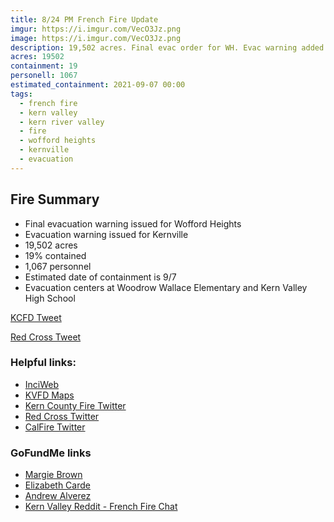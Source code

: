 ```yaml
---
title: 8/24 PM French Fire Update
imgur: https://i.imgur.com/VecO3Jz.png
image: https://i.imgur.com/VecO3Jz.png
description: 19,502 acres. Final evac order for WH. Evac warning added for Kernville
acres: 19502
containment: 19
personell: 1067
estimated_containment: 2021-09-07 00:00
tags:
  - french fire
  - kern valley
  - kern river valley
  - fire
  - wofford heights
  - kernville
  - evacuation
---
```

## Fire Summary
- Final evacuation warning issued for Wofford Heights
- Evacuation warning issued for Kernville
- 19,502 acres
- 19% contained
- 1,067 personnel
- Estimated date of containment is 9/7
- Evacuation centers at Woodrow Wallace Elementary and Kern Valley High School

[KCFD Tweet](https://twitter.com/kerncountyfire/status/1430347516403281926)

[Red Cross Tweet](https://twitter.com/RedCrossCCR/status/1429896398183419919)

### Helpful links:
- [InciWeb](https://inciweb.nwcg.gov/incident/7813/)
- [KVFD Maps](https://kcfd.maps.arcgis.com/apps/instant/interactivelegend/index.html?appid=cd18207578044581a9a9a1255fc88417)
- [Kern County Fire Twitter](https://twitter.com/kerncountyfire)
- [Red Cross Twitter](https://twitter.com/RedCrossCCR)
- [CalFire Twitter](https://twitter.com/CAL_FIRE)

### GoFundMe links
- [Margie Brown](https://www.gofundme.com/f/lets-help-margie-bowhan)
- [Elizabeth Carde](https://www.gofundme.com/f/relief-fund-for-elizabeth-carde-french-fire)
- [Andrew Alverez](https://www.gofundme.com/f/5c94g-help-andrew-get-back-on-his-feet)
- [Kern Valley Reddit - French Fire Chat](https://www.reddit.com/r/KernValley/comments/pa5ihf/french_fire_chat/)
